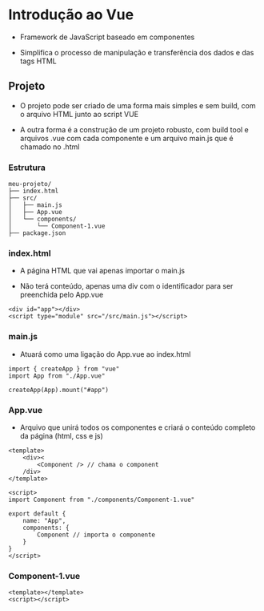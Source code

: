 # Introdução ao Vue

- Framework de JavaScript baseado em componentes

- Simplifica o processo de manipulação e transferência dos dados e das tags HTML

## Projeto

- O projeto pode ser criado de uma forma mais simples e sem build, com o arquivo HTML junto ao script VUE

- A outra forma é a construção de um projeto robusto, com build tool e arquivos .vue com cada componente e um arquivo main.js que é chamado no .html

### Estrutura 

```
meu-projeto/
├── index.html
├── src/
│   ├── main.js
│   ├── App.vue
│   └── components/
│       └── Component-1.vue
├── package.json
```

### index.html

- A página HTML que vai apenas importar o main.js

- Não terá conteúdo, apenas uma div com o identificador para ser preenchida pelo App.vue

```
<div id="app"></div>
<script type="module" src="/src/main.js"></script>
```

### main.js

- Atuará como uma ligação do App.vue ao index.html

```
import { createApp } from "vue"
import App from "./App.vue"

createApp(App).mount("#app")
```

### App.vue

- Arquivo que unirá todos os componentes e criará o conteúdo completo da página (html, css e js)

```
<template>
    <div><
        <Component /> // chama o component
    /div>
</template>

<script>
import Component from "./components/Component-1.vue"

export default {
    name: "App",
    components: {
        Component // importa o componente
    }
}
</script>
```

### Component-1.vue

```
<template></template>
<script></script>
``` 